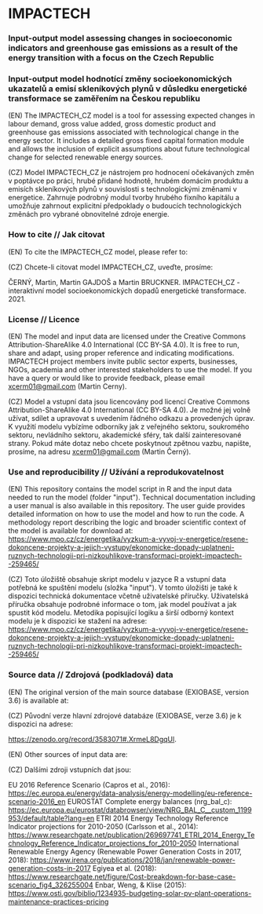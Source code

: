 # IMPACTECH

### Input-output model assessing changes in socioeconomic indicators and greenhouse gas emissions as a result of the energy transition with a focus on the Czech Republic

### Input-output model hodnotící změny socioekonomických ukazatelů a emisí skleníkových plynů v důsledku energetické transformace se zaměřením na Českou republiku

(EN) The IMPACTECH_CZ model is a tool for assessing expected changes in labour demand, gross value added, gross domestic product and greenhouse gas emissions associated with technological change in the energy sector. It includes a detailed gross fixed capital formation module and allows the inclusion of explicit assumptions about future technological change for selected renewable energy sources.

(CZ) Model IMPACTECH_CZ je nástrojem pro hodnocení očekávaných změn v poptávce po práci, hrubé přidané hodnotě, hrubém domácím produktu a emisích skleníkových plynů v souvislosti s technologickými změnami v energetice. Zahrnuje podrobný modul tvorby hrubého fixního kapitálu a umožňuje zahrnout explicitní předpoklady o budoucích technologických změnách pro vybrané obnovitelné zdroje energie.

### How to cite // Jak citovat

(EN) To cite the IMPACTECH_CZ model, please refer to:

(CZ) Chcete-li citovat model IMPACTECH_CZ, uveďte, prosíme: 

ČERNÝ, Martin, Martin GAJDOŠ a Martin BRUCKNER. IMPACTECH_CZ - interaktivní model socioekonomických dopadů energetické transformace. 2021.

### License // Licence

(EN) The model and input data are licensed under the Creative Commons Attribution-ShareAlike 4.0 International (CC BY-SA 4.0). It is free to run, share and adapt, using proper reference and indicating modifications. IMPACTECH project members invite public sector experts, businesses, NGOs, academia and other interested stakeholders to use the model. If you have a query or would like to provide feedback, please email xcerm01@gmail.com (Martin Cerny).

(CZ) Model a vstupní data jsou licencovány pod licencí Creative Commons Attribution-ShareAlike 4.0 International (CC BY-SA 4.0). Je možné jej volně užívat, sdílet a upravovat s uvedením řádného odkazu a provedených úprav. K využití modelu vybízíme odborníky jak z veřejného sektoru, soukromého sektoru, nevládního sektoru, akademické sféry, tak další zainteresované strany. Pokud máte dotaz nebo chcete poskytnout zpětnou vazbu, napište, prosíme, na adresu xcerm01@gmail.com (Martin Černý).

### Use and reproducibility // Užívání a reprodukovatelnost

(EN) This repository contains the model script in R and the input data needed to run the model (folder "input"). Technical documentation including a user manual is also available in this repository. The user guide provides detailed information on how to use the model and how to run the code. A methodology report describing the logic and broader scientific context of the model is available for download at: https://www.mpo.cz/cz/energetika/vyzkum-a-vyvoj-v-energetice/resene-dokoncene-projekty-a-jejich-vystupy/ekonomicke-dopady-uplatneni-ruznych-technologii-pri-nizkouhlikove-transformaci-projekt-impactech--259465/

(CZ) Toto úložiště obsahuje skript modelu v jazyce R a vstupní data potřebná ke spuštění modelu (složka "input"). V tomto úložišti je také k dispozici technická dokumentace včetně uživatelské příručky. Uživatelská příručka obsahuje podrobné informace o tom, jak model používat a jak spustit kód modelu. Metodika popisující logiku a širší odborný kontext modelu je k dispozici ke stažení na adrese: https://www.mpo.cz/cz/energetika/vyzkum-a-vyvoj-v-energetice/resene-dokoncene-projekty-a-jejich-vystupy/ekonomicke-dopady-uplatneni-ruznych-technologii-pri-nizkouhlikove-transformaci-projekt-impactech--259465/

### Source data // Zdrojová (podkladová) data

(EN) The original version of the main source database (EXIOBASE, version 3.6) is available at:

(CZ) Původní verze hlavní zdrojové databáze (EXIOBASE, verze 3.6) je k dispozici na adrese:

https://zenodo.org/record/3583071#.XrmeL8DgqUl.

(EN) Other sources of input data are:

(CZ) Dalšími zdroji vstupních dat jsou:

EU 2016 Reference Scenario (Capros et al., 2016): https://ec.europa.eu/energy/data-analysis/energy-modelling/eu-reference-scenario-2016_en
EUROSTAT Complete energy balances (nrg_bal_c): https://ec.europa.eu/eurostat/databrowser/view/NRG_BAL_C__custom_1199953/default/table?lang=en
ETRI 2014 Energy Technology Reference Indicator projections for 2010-2050 (Carlsson et al., 2014): https://www.researchgate.net/publication/269697741_ETRI_2014_Energy_Technology_Reference_Indicator_projections_for_2010-2050
International Renewable Energy Agency (Renewable Power Generation Costs in 2017, 2018): https://www.irena.org/publications/2018/jan/renewable-power-generation-costs-in-2017
Egiyea et al. (2018): https://www.researchgate.net/figure/Cost-breakdown-for-base-case-scenario_fig4_326255004
Enbar, Weng, & Klise (2015): https://www.osti.gov/biblio/1234935-budgeting-solar-pv-plant-operations-maintenance-practices-pricing
